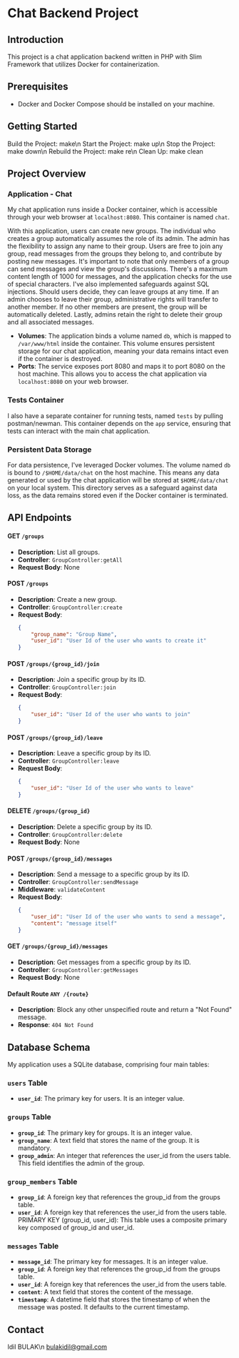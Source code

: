 # Chat Backend Project

## Introduction
This project is a chat application backend written in PHP with Slim Framework that utilizes Docker for containerization.

## Prerequisites
- Docker and Docker Compose should be installed on your machine.

## Getting Started
Build the Project: make\n
Start the Project: make up\n
Stop the Project: make down\n
Rebuild the Project: make re\n
Clean Up: make clean

## Project Overview

### Application - Chat
My chat application runs inside a Docker container, which is accessible through your web browser at `localhost:8080`. This container is named `chat`.

With this application, users can create new groups. The individual who creates a group automatically assumes the role of its admin. The admin has the flexibility to assign any name to their group. Users are free to join any group, read messages from the groups they belong to, and contribute by posting new messages. It's important to note that only members of a group can send messages and view the group's discussions. There's a maximum content length of 1000 for messages, and the application checks for the use of special characters. I've also implemented safeguards against SQL injections. Should users decide, they can leave groups at any time. If an admin chooses to leave their group, administrative rights will transfer to another member. If no other members are present, the group will be automatically deleted. Lastly, admins retain the right to delete their group and all associated messages.

- **Volumes**: The application binds a volume named `db`, which is mapped to `/var/www/html` inside the container. This volume ensures persistent storage for our chat application, meaning your data remains intact even if the container is destroyed.
- **Ports**: The service exposes port 8080 and maps it to port 8080 on the host machine. This allows you to access the chat application via `localhost:8080` on your web browser.

### Tests Container
I also have a separate container for running tests, named `tests` by pulling postman/newman. This container depends on the `app` service, ensuring that tests can interact with the main chat application.

### Persistent Data Storage
For data persistence, I've leveraged Docker volumes. The volume named `db` is bound to `/$HOME/data/chat` on the host machine. This means any data generated or used by the chat application will be stored at `$HOME/data/chat` on your local system. This directory serves as a safeguard against data loss, as the data remains stored even if the Docker container is terminated.

## API Endpoints

#### **GET** `/groups`
- **Description**: List all groups.
- **Controller**: `GroupController:getAll`
- **Request Body**: None

#### **POST** `/groups`
- **Description**: Create a new group.
- **Controller**: `GroupController:create`
- **Request Body**: 
  ```json
  {
      "group_name": "Group Name",
      "user_id": "User Id of the user who wants to create it"
  }

#### **POST** `/groups/{group_id}/join`
- **Description**: Join a specific group by its ID.
- **Controller**: `GroupController:join`
- **Request Body**: 
  ```json
  {
      "user_id": "User Id of the user who wants to join"
  }

#### **POST** `/groups/{group_id}/leave`
- **Description**: Leave a specific group by its ID.
- **Controller**: `GroupController:leave`
- **Request Body**: 
  ```json
  {
      "user_id": "User Id of the user who wants to leave"
  }

#### **DELETE** `/groups/{group_id}`
- **Description**: Delete a specific group by its ID.
- **Controller**: `GroupController:delete`
- **Request Body**: None

#### **POST** `/groups/{group_id}/messages`
- **Description**: Send a message to a specific group by its ID.
- **Controller**: `GroupController:sendMessage`
- **Middleware**: `validateContent`
- **Request Body**: 
  ```json
  {
      "user_id": "User Id of the user who wants to send a message",
      "content": "message itself"
  }

#### **GET** `/groups/{group_id}/messages`
- **Description**: Get messages from a specific group by its ID.
- **Controller**: `GroupController:getMessages`
- **Request Body**: None

#### **Default Route** `ANY /{route}`
- **Description**: Block any other unspecified route and return a "Not Found" message.
- **Response**: `404 Not Found`

## Database Schema

My application uses a SQLite database, comprising four main tables:

### `users` Table
- **`user_id`**: The primary key for users. It is an integer value.

### `groups` Table
- **`group_id`**: The primary key for groups. It is an integer value.
- **`group_name`**: A text field that stores the name of the group. It is mandatory.
- **`group_admin`**: An integer that references the user_id from the users table. This field identifies the admin of the group.

### `group_members` Table
- **`group_id`**: A foreign key that references the group_id from the groups table.
- **`user_id`**: A foreign key that references the user_id from the users table.
PRIMARY KEY (group_id, user_id): This table uses a composite primary key composed of group_id and user_id.

### `messages` Table
- **`message_id`**: The primary key for messages. It is an integer value.
- **`group_id`**: A foreign key that references the group_id from the groups table.
- **`user_id`**: A foreign key that references the user_id from the users table.
- **`content`**: A text field that stores the content of the message.
- **`timestamp`**: A datetime field that stores the timestamp of when the message was posted. It defaults to the current timestamp.

## Contact
Idil BULAK\n
bulakidil@gmail.com

